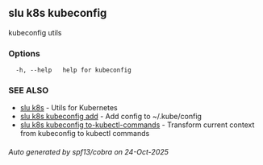 ## slu k8s kubeconfig

kubeconfig utils

### Options

```
  -h, --help   help for kubeconfig
```

### SEE ALSO

* [slu k8s](slu_k8s.md)	 - Utils for Kubernetes
* [slu k8s kubeconfig add](slu_k8s_kubeconfig_add.md)	 - Add config to ~/.kube/config
* [slu k8s kubeconfig to-kubectl-commands](slu_k8s_kubeconfig_to-kubectl-commands.md)	 - Transform current context from kubeconfig to kubectl commands

###### Auto generated by spf13/cobra on 24-Oct-2025
